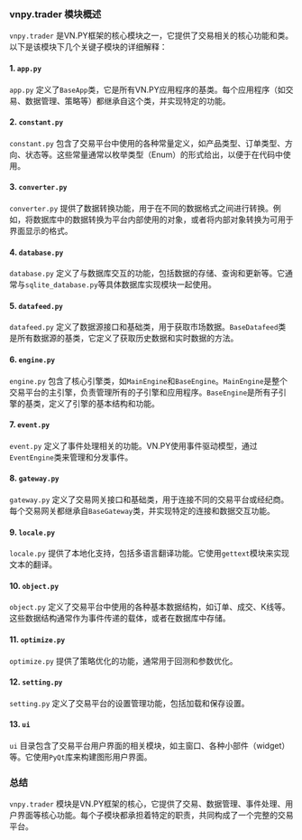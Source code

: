 ### vnpy.trader 模块概述

`vnpy.trader` 是VN.PY框架的核心模块之一，它提供了交易相关的核心功能和类。以下是该模块下几个关键子模块的详细解释：

#### 1. `app.py`

`app.py` 定义了`BaseApp`类，它是所有VN.PY应用程序的基类。每个应用程序（如交易、数据管理、策略等）都继承自这个类，并实现特定的功能。

#### 2. `constant.py`

`constant.py` 包含了交易平台中使用的各种常量定义，如产品类型、订单类型、方向、状态等。这些常量通常以枚举类型（Enum）的形式给出，以便于在代码中使用。

#### 3. `converter.py`

`converter.py` 提供了数据转换功能，用于在不同的数据格式之间进行转换。例如，将数据库中的数据转换为平台内部使用的对象，或者将内部对象转换为可用于界面显示的格式。

#### 4. `database.py`

`database.py` 定义了与数据库交互的功能，包括数据的存储、查询和更新等。它通常与`sqlite_database.py`等具体数据库实现模块一起使用。

#### 5. `datafeed.py`

`datafeed.py` 定义了数据源接口和基础类，用于获取市场数据。`BaseDatafeed`类是所有数据源的基类，它定义了获取历史数据和实时数据的方法。

#### 6. `engine.py`

`engine.py` 包含了核心引擎类，如`MainEngine`和`BaseEngine`。`MainEngine`是整个交易平台的主引擎，负责管理所有的子引擎和应用程序。`BaseEngine`是所有子引擎的基类，定义了引擎的基本结构和功能。

#### 7. `event.py`

`event.py` 定义了事件处理相关的功能。VN.PY使用事件驱动模型，通过`EventEngine`类来管理和分发事件。

#### 8. `gateway.py`

`gateway.py` 定义了交易网关接口和基础类，用于连接不同的交易平台或经纪商。每个交易网关都继承自`BaseGateway`类，并实现特定的连接和数据交互功能。

#### 9. `locale.py`

`locale.py` 提供了本地化支持，包括多语言翻译功能。它使用`gettext`模块来实现文本的翻译。

#### 10. `object.py`

`object.py` 定义了交易平台中使用的各种基本数据结构，如订单、成交、K线等。这些数据结构通常作为事件传递的载体，或者在数据库中存储。

#### 11. `optimize.py`

`optimize.py` 提供了策略优化的功能，通常用于回测和参数优化。

#### 12. `setting.py`

`setting.py` 定义了交易平台的设置管理功能，包括加载和保存设置。

#### 13. `ui`

`ui` 目录包含了交易平台用户界面的相关模块，如主窗口、各种小部件（widget）等。它使用`PyQt`库来构建图形用户界面。

### 总结

`vnpy.trader` 模块是VN.PY框架的核心，它提供了交易、数据管理、事件处理、用户界面等核心功能。每个子模块都承担着特定的职责，共同构成了一个完整的交易平台。